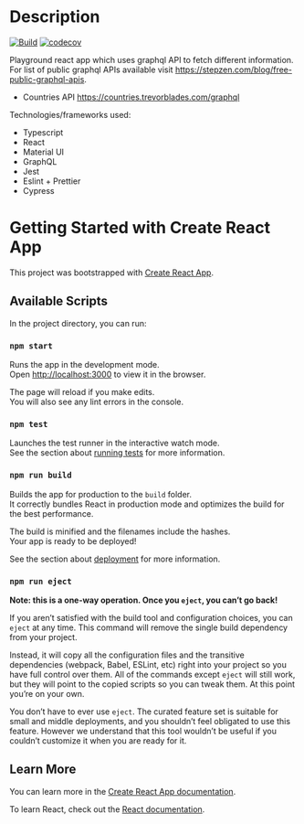 # Description

[![Build](https://github.com/vgaidarji/react-graphql-playground/actions/workflows/main.yml/badge.svg)](https://github.com/vgaidarji/react-graphql-playground/actions/workflows/main.yml) [![codecov](https://codecov.io/gh/vgaidarji/react-graphql-playground/branch/main/graph/badge.svg?token=ORM7bMBo3n)](https://codecov.io/gh/vgaidarji/react-graphql-playground)

Playground react app which uses graphql API to fetch different information.
For list of public graphql APIs available visit https://stepzen.com/blog/free-public-graphql-apis.

- Countries API https://countries.trevorblades.com/graphql

Technologies/frameworks used:

- Typescript
- React
- Material UI
- GraphQL
- Jest
- Eslint + Prettier
- Cypress

# Getting Started with Create React App

This project was bootstrapped with [Create React App](https://github.com/facebook/create-react-app).

## Available Scripts

In the project directory, you can run:

### `npm start`

Runs the app in the development mode.\
Open [http://localhost:3000](http://localhost:3000) to view it in the browser.

The page will reload if you make edits.\
You will also see any lint errors in the console.

### `npm test`

Launches the test runner in the interactive watch mode.\
See the section about [running tests](https://facebook.github.io/create-react-app/docs/running-tests) for more information.

### `npm run build`

Builds the app for production to the `build` folder.\
It correctly bundles React in production mode and optimizes the build for the best performance.

The build is minified and the filenames include the hashes.\
Your app is ready to be deployed!

See the section about [deployment](https://facebook.github.io/create-react-app/docs/deployment) for more information.

### `npm run eject`

**Note: this is a one-way operation. Once you `eject`, you can’t go back!**

If you aren’t satisfied with the build tool and configuration choices, you can `eject` at any time. This command will remove the single build dependency from your project.

Instead, it will copy all the configuration files and the transitive dependencies (webpack, Babel, ESLint, etc) right into your project so you have full control over them. All of the commands except `eject` will still work, but they will point to the copied scripts so you can tweak them. At this point you’re on your own.

You don’t have to ever use `eject`. The curated feature set is suitable for small and middle deployments, and you shouldn’t feel obligated to use this feature. However we understand that this tool wouldn’t be useful if you couldn’t customize it when you are ready for it.

## Learn More

You can learn more in the [Create React App documentation](https://facebook.github.io/create-react-app/docs/getting-started).

To learn React, check out the [React documentation](https://reactjs.org/).
